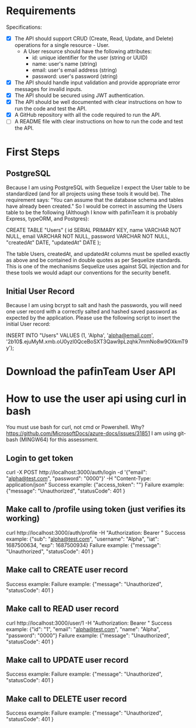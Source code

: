 # Requirements

Specifications:

- [x] The API should support CRUD (Create, Read, Update, and Delete) operations for a single resource - User.
  - A User resource should have the following attributes:
    - id: unique identifier for the user (string or UUID)
    - name: user's name (string)
    - email: user's email address (string)
    - password: user's password (string)
- [x] The API should handle input validation and provide appropriate error messages for invalid inputs.
- [x] The API should be secured using JWT authentication.
- [x] The API should be well documented with clear instructions on how to run the code and test the API.
- [x] A GitHub repository with all the code required to run the API.
- [ ] A README file with clear instructions on how to run the code and test the API.

# First Steps

## PostgreSQL

Because I am using PostgreSQL with Sequelize I expect the User table to be standardized (and for all projects using these tools it would be).
The requirement says: "You can assume that the database schema and tables have already been created."
So I would be correct in assuming the Users table to be the following (Although I know with pafinTeam it is probably Express, typeORM, and Postgres):

CREATE TABLE "Users" (
id SERIAL PRIMARY KEY,
name VARCHAR NOT NULL,
email VARCHAR NOT NULL,
password VARCHAR NOT NULL,
"createdAt" DATE,
"updatedAt" DATE
);

The table Users, createdAt, and updatedAt columns must be spelled exactly as above and be contained in double quotes as per Sequelize standards.
This is one of the mechanisms Sequelize uses against SQL injection and for these tools we would adapt our conventions for the security benefit.

## Initial User Record

Because I am using bcrypt to salt and hash the passwords, you will need one user record with a correctly salted and hashed saved password as expected by the application.
Please use the following script to insert the initial User record:

INSERT INTO "Users"
VALUES (1, 'Alpha', 'alpha@email.com', '$2b$10$.ejuMyM.xmb.oU0yzl0QceBoSXT3Qaw9pLzqhk7mmNo8w9OXkmT9y');

# Download the pafinTeam User API

# How to use the user api using curl in bash

You must use bash for curl, not cmd or Powershell. Why? https://github.com/MicrosoftDocs/azure-docs/issues/31851
I am using git-bash (MINGW64) for this assessment.

## Login to get token

curl -X POST http://localhost:3000/auth/login -d '{"email": "alpha@test.com", "password": "0000"}' -H "Content-Type: application/json"
Success example: {"access_token": "<token>"}
Failure example: {"message": "Unauthorized", "statusCode": 401 }

## Make call to /profile using token (just verifies its working)

curl http://localhost:3000/auth/profile -H "Authorization: Bearer <token>"
Success example: {"sub": "alpha@test.com", "username": "Alpha", "iat": 1687500634, "exp": 1687500934}
Failure example: {"message": "Unauthorized", "statusCode": 401 }

## Make call to CREATE user record

Success example:
Failure example: {"message": "Unauthorized", "statusCode": 401 }

## Make call to READ user record

curl http://localhost:3000/user/1 -H "Authorization: Bearer <token>"
Success example: {"id": "1", "email": "alpha@test.com", "name": "Alpha", "password": "0000"}
Failure example: {"message": "Unauthorized", "statusCode": 401 }

## Make call to UPDATE user record

Success example:
Failure example: {"message": "Unauthorized", "statusCode": 401 }

## Make call to DELETE user record

Success example:
Failure example: {"message": "Unauthorized", "statusCode": 401 }

